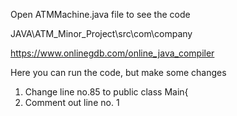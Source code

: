 Open ATMMachine.java file to see the code

JAVA\ATM_Minor_Project\src\com\company

https://www.onlinegdb.com/online_java_compiler

Here you can run the code, but make some changes

1. Change line no.85 to public class Main{
2. Comment out  line no. 1 
